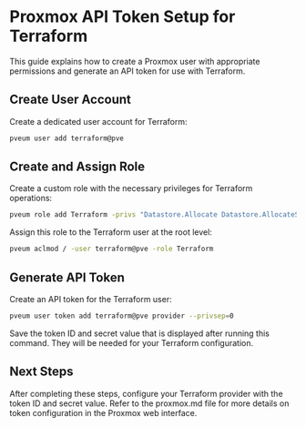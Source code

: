 # Proxmox API Token Setup for Terraform

This guide explains how to create a Proxmox user with appropriate permissions and generate an API token for use with Terraform.

## Create User Account

Create a dedicated user account for Terraform:

```bash
pveum user add terraform@pve
```

## Create and Assign Role

Create a custom role with the necessary privileges for Terraform operations:

```bash
pveum role add Terraform -privs "Datastore.Allocate Datastore.AllocateSpace Datastore.AllocateTemplate Datastore.Audit Pool.Allocate Sys.Audit Sys.Console Sys.Modify SDN.Use VM.Allocate VM.Audit VM.Clone VM.Config.CDROM VM.Config.Cloudinit VM.Config.CPU VM.Config.Disk VM.Config.HWType VM.Config.Memory VM.Config.Network VM.Config.Options VM.Migrate VM.Monitor VM.PowerMgmt User.Modify"
```

Assign this role to the Terraform user at the root level:

```bash
pveum aclmod / -user terraform@pve -role Terraform
```

## Generate API Token

Create an API token for the Terraform user:

```bash
pveum user token add terraform@pve provider --privsep=0
```

Save the token ID and secret value that is displayed after running this command. They will be needed for your Terraform configuration.

## Next Steps

After completing these steps, configure your Terraform provider with the token ID and secret value. Refer to the proxmox.md file for more details on token configuration in the Proxmox web interface.
